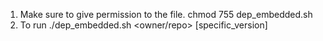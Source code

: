1. Make sure to give permission to the file. chmod 755 dep_embedded.sh
2. To run ./dep_embedded.sh <owner/repo> [specific_version]
